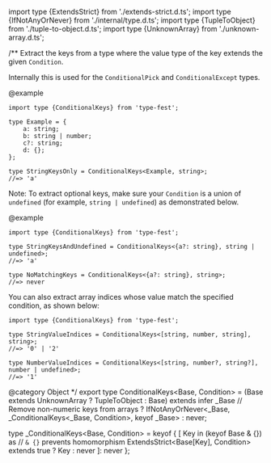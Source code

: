 import type {ExtendsStrict} from './extends-strict.d.ts';
import type {IfNotAnyOrNever} from './internal/type.d.ts';
import type {TupleToObject} from './tuple-to-object.d.ts';
import type {UnknownArray} from './unknown-array.d.ts';

/\*\*
Extract the keys from a type where the value type of the key extends the given `Condition`.

Internally this is used for the `ConditionalPick` and `ConditionalExcept` types.

@example

    import type {ConditionalKeys} from 'type-fest';

    type Example = {
        a: string;
        b: string | number;
        c?: string;
        d: {};
    };

    type StringKeysOnly = ConditionalKeys<Example, string>;
    //=> 'a'

Note: To extract optional keys, make sure your `Condition` is a union of `undefined` (for example, `string | undefined`) as demonstrated below.

@example

    import type {ConditionalKeys} from 'type-fest';

    type StringKeysAndUndefined = ConditionalKeys<{a?: string}, string | undefined>;
    //=> 'a'

    type NoMatchingKeys = ConditionalKeys<{a?: string}, string>;
    //=> never

You can also extract array indices whose value match the specified condition, as shown below:

    import type {ConditionalKeys} from 'type-fest';

    type StringValueIndices = ConditionalKeys<[string, number, string], string>;
    //=> '0' | '2'

    type NumberValueIndices = ConditionalKeys<[string, number?, string?], number | undefined>;
    //=> '1'

@category Object
\*/
export type ConditionalKeys\<Base, Condition\> = (Base extends UnknownArray ? TupleToObject<Base> : Base) extends infer \_Base // Remove non-numeric keys from arrays
? IfNotAnyOrNever\<\_Base, \_ConditionalKeys\<\_Base, Condition\>, keyof \_Base\>
: never;

type \_ConditionalKeys\<Base, Condition\> = keyof {
\[
Key in (keyof Base & {}) as // `& {}` prevents homomorphism
ExtendsStrict\<Base\[Key\], Condition\> extends true ? Key : never
\]: never
};
